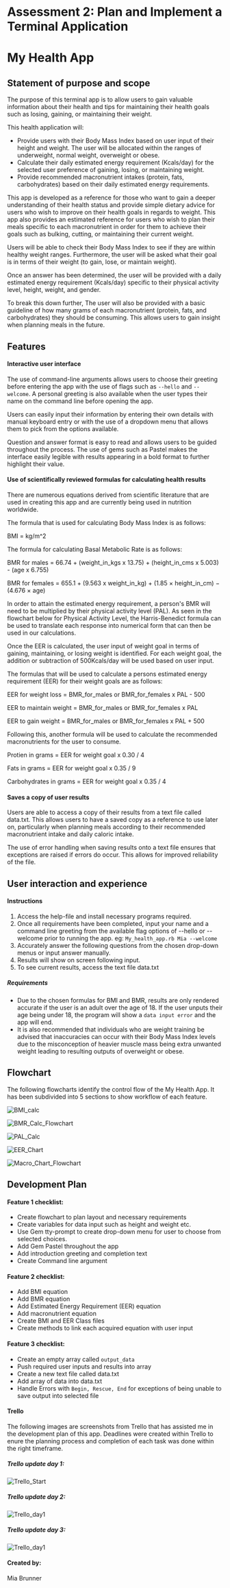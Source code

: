 # Assessment 2: Plan and Implement a Terminal Application

# My Health App

## Statement of purpose and scope

The purpose of this terminal app is to allow users to gain valuable information about their health and tips for maintaining their health goals such as losing, gaining, or maintaining their weight. 

This health application will:
- Provide users with their Body Mass Index based on user input of their height and weight. 
  The user will be allocated within the ranges of underweight, normal weight, overweight or obese. 
- Calculate their daily estimated energy requirement (Kcals/day) for the selected user preference of gaining, losing, or maintaining weight.
- Provide recommended macronutrient intakes (protein, fats, carbohydrates) based on their daily estimated energy requirements. 

This app is developed as a reference for those who want to gain a deeper understanding of their health status and provide simple dietary advice for users who wish to improve on their health goals in regards to weight. This app also provides an estimated reference for users who wish to plan their meals specific to each macronutrient in order for them to achieve their goals such as bulking, cutting, or maintaining their current weight. 

Users will be able to check their Body Mass Index to see if they are within healthy weight ranges. Furthermore, the user will be asked what their goal is in terms of their weight (to gain, lose, or maintain weight). 

Once an answer has been determined, the user will be provided with a daily estimated energy requirement (Kcals/day) specific to their physical activity level, height, weight, and gender. 

To break this down further, The user will also be provided with a basic guideline of how many grams of each macronutrient (protein, fats, and carbohydrates) they should be consuming. This allows users to gain insight when planning meals in the future. 

## Features

#### Interactive user interface 
The use of command-line arguments allows users to choose their greeting before entering the app with the use of flags such as `--hello` and `--welcome`. A personal greeting is also available when the user types their name on the command line before opening the app.

Users can easily input their information by entering their own details with manual keyboard entry or with the use of a dropdown menu that allows them to pick from the options available. 

Question and answer format is easy to read and allows users to be guided throughout the process. The use of gems such as Pastel makes the interface easily legible with results appearing in a bold format to further highlight their value. 

#### Use of scientifically reviewed formulas for calculating health results

There are numerous equations derived from scientific literature that are used in creating this app and are currently being used in nutrition worldwide.

The formula that is used for calculating Body Mass Index is as follows: 

BMI = kg/m^2

The formula for calculating Basal Metabolic Rate is as follows:

BMR for males = 66.74 + (weight_in_kgs x 13.75) + (height_in_cms x 5.003) - (age x 6.755)

BMR for females = 655.1 + (9.563 x weight_in_kg) + (1.85 × height_in_cm) − (4.676 × age)

In order to attain the estimated energy requirement, a person's BMR will need to be multiplied by their physical activity level (PAL). As seen in the flowchart below for Physical Activity Level, the Harris-Benedict formula can be used to translate each response into numerical form that can then be used in our calculations.

Once the EER is calculated, the user input of weight goal in terms of gaining, maintaining, or losing weight is identified. For each weight goal, the addition or subtraction of 500Kcals/day will be used based on user input.

The formulas that will be used to calculate a persons estimated energy requirement (EER) for their weight goals are as follows:

EER for weight loss = BMR_for_males or BMR_for_females x PAL - 500

EER to maintain weight = BMR_for_males or BMR_for_females x PAL

EER to gain weight = BMR_for_males or BMR_for_females x PAL + 500

Following this, another formula will be used to calculate the recommended macronutrients for the user to consume. 

Protien in grams = EER for weight goal x 0.30 / 4

Fats in grams = EER for weight goal x 0.35 / 9

Carbohydrates in grams = EER for weight goal x 0.35 / 4 

#### Saves a copy of user results
Users are able to access a copy of their results from a text file called data.txt. This allows users to have a saved copy as a reference to use later on, particularly when planning meals according to their recommended macronutrient intake and daily caloric intake. 

The use of error handling when saving results onto a text file ensures that exceptions are raised if errors do occur. This allows for improved reliability of the file. 

## User interaction and experience 

#### Instructions 

1. Access the help-file and install necessary programs required. 
2. Once all requirements have been completed, input your name and a command line greeting from the available flag options of --hello or --welcome prior to running the app.
eg: `My_health_app.rb Mia --welcome`
3. Accurately answer the following questions from the chosen drop-down menus or input answer manually. 
4. Results will show on screen following input. 
5. To see current results, access the text file data.txt 

##### Requirements 
- Due to the chosen formulas for BMI and BMR, results are only rendered accurate if the user is an adult over the age of 18. If the user unputs their age being under 18, the program will show a `data input error` and the app will end. 
- It is also recommended that individuals who are weight training be advised that inaccuracies can occur with their Body Mass Index levels due to the misconception of heavier muscle mass being extra unwanted weight leading to resulting outputs of overweight or obese. 

## Flowchart 

The following flowcharts identify the control flow of the My Health App. It has been subdivided into 5 sections to show workflow of each feature. 

![BMI_calc](Documents/BMI_Calc_Flowchart.png)

![BMR_Calc_Flowchart](Documents/BMR_Calc_Flowchart.png)

![PAL_Calc](Documents/PAL_Calc_Flowchart.png)

![EER_Chart](Documents/EER_Chart_Flowchart.png)

![Macro_Chart_Flowchart](Documents/Macro_Chart_Flowchart.png)

## Development Plan 

#### Feature 1 checklist:
- Create flowchart to plan layout and necessary requirements
- Create variables for data input such as height and weight etc.
- Use Gem tty-prompt to create drop-down menu for user to choose from selected choices. 
- Add Gem Pastel throughout the app
- Add introduction greeting and completion text
- Create Command line argument 

#### Feature 2 checklist: 
- Add BMI equation 
- Add BMR equation
- Add Estimated Energy Requirement (EER) equation
- Add macronutrient equation
- Create BMI and EER Class files 
- Create methods to link each acquired equation with user input 

#### Feature 3 checklist:
- Create an empty array called `output_data`
- Push required user inputs and results into array
- Create a new text file called data.txt
- Add array of data into data.txt
- Handle Errors with `Begin, Rescue, End` for exceptions of being unable to save output into selected file

#### Trello
The following images are screenshots from Trello that has assisted me in the development plan of this app. Deadlines were created within Trello to enure the planning process and completion of each task was done within the right timeframe. 

##### Trello update day 1:
![Trello_Start](Documents/Trello_day_1.png)
##### Trello update day 2:
![Trello_day1](Documents/Trello_day_1.2.png)
##### Trello update day 3:
![Trello_day1](Documents/trello3.png)

#### Created by:
Mia Brunner 